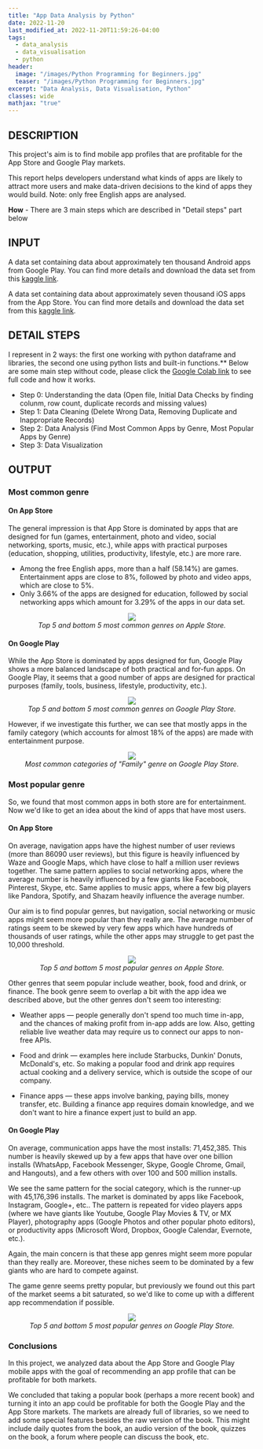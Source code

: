 ```yaml
---
title: "App Data Analysis by Python"
date: 2022-11-20
last_modified_at: 2022-11-20T11:59:26-04:00
tags: 
  - data_analysis
  - data_visualisation
  - python
header:
  image: "/images/Python Programming for Beginners.jpg"
  teaser: "/images/Python Programming for Beginners.jpg"
excerpt: "Data Analysis, Data Visualisation, Python"
classes: wide
mathjax: "true"
---
```

## DESCRIPTION
This project's aim is to find mobile app profiles that are profitable for the App Store and Google Play markets. 

This report helps developers understand what kinds of apps are likely to attract more users and make data-driven decisions to the kind of apps they would build. Note: only free English apps are analysed.

**How** - There are 3 main steps which are described in "Detail steps" part below

## INPUT
A data set containing data about approximately ten thousand Android apps from Google Play. You can find more details and download the data set from this [kaggle link](https://www.kaggle.com/datasets/lava18/google-play-store-apps).

A data set containing data about approximately seven thousand iOS apps from the App Store. You can find more details and download the data set from this [kaggle link](https://www.kaggle.com/datasets/ramamet4/app-store-apple-data-set-10k-apps).

## DETAIL STEPS
I represent in 2 ways: the first one working with python dataframe and libraries, the second one using python lists and built-in functions.**
Below are some main step without code, please click the [Google Colab link](https://colab.research.google.com/drive/1D5Cs3UDQY50va7-FgEzkN8pYuaPtCkO4?usp=sharing) to see full code and how it works. 
- Step 0: Understanding the data (Open file, Initial Data Checks by finding colunm, row count, duplicate records and missing values)
- Step 1: Data Cleaning (Delete Wrong Data, Removing Duplicate and Inappropriate Records)
- Step 2: Data Analysis (Find Most Common Apps by Genre, Most Popular Apps by Genre)
- Step 3: Data Visualization

## OUTPUT
### Most common genre
#### On App Store
The general impression is that App Store is dominated by apps that are designed for fun (games, entertainment, photo and video, social networking, sports, music, etc.), while apps with practical purposes (education, shopping, utilities, productivity, lifestyle, etc.) are more rare. 
- Among the free English apps, more than a half (58.14%) are games. Entertainment apps are close to 8%, followed by photo and video apps, which are close to 5%.
- Only 3.66% of the apps are designed for education, followed by social networking apps which amount for 3.29% of the apps in our data set. 

<p align="center">
    <img src="https://drive.google.com/uc?export=view&id=156VtRfpw913jcXhmNRrc00OK6gfBHwMu">
    <br>
    <em>Top 5 and bottom 5 most common genres on Apple Store.</em>
</p>

#### On Google Play
While the App Store is dominated by apps designed for fun, Google Play shows a more balanced landscape of both practical and for-fun apps. On Google Play, it seems that a good number of apps are designed for practical purposes (family, tools, business, lifestyle, productivity, etc.).

<p align="center">
    <img src="https://drive.google.com/uc?export=view&id=1-3PgrEbdGN3hQk49YVMRFDUBfLtgjA6W">
    <br>
    <em>Top 5 and bottom 5 most common genres on Google Play Store.</em>
</p>

However, if we investigate this further, we can see that mostly apps in the family category (which accounts for almost 18% of the apps) are made with entertainment  purpose.

<p align="center">
    <img src="https://drive.google.com/uc?export=view&id=1HyS0GysD54p6OUAEzYcJJ9qs9Z0OvIBl">
    <br>
    <em>Most common categories of "Family" genre on Google Play Store.</em>
</p>

### Most popular genre
So, we found that most common apps in both store are for entertainment. Now we'd like to get an idea about the kind of apps that have most users. 

#### On App Store
On average, navigation apps have the highest number of user reviews (more than 86090 user reviews), but this figure is heavily influenced by Waze and Google Maps, which have close to half a million user reviews together. The same pattern applies to social networking apps, where the average number is heavily influenced by a few giants like Facebook, Pinterest, Skype, etc. Same applies to music apps, where a few big players like Pandora, Spotify, and Shazam heavily influence the average number.

Our aim is to find popular genres, but navigation, social networking or music apps might seem more popular than they really are. The average number of ratings seem to be skewed by very few apps which have hundreds of thousands of user ratings, while the other apps may struggle to get past the 10,000 threshold. 

<p align="center">
    <img src="https://drive.google.com/uc?export=view&id=1-23rgpJK2dnVFBDxk4uliOq0wKXpRqFr">
    <br>
    <em>Top 5 and bottom 5 most popular genres on Apple Store.</em>
</p>

Other genres that seem popular include weather, book, food and drink, or finance. The book genre seem to overlap a bit with the app idea we described above, but the other genres don't seem too interesting:

- Weather apps — people generally don't spend too much time in-app, and the chances of making profit from in-app adds are low. Also, getting reliable live weather data may require us to connect our apps to non-free APIs.

- Food and drink — examples here include Starbucks, Dunkin' Donuts, McDonald's, etc. So making a popular food and drink app requires actual cooking and a delivery service, which is outside the scope of our company.

- Finance apps — these apps involve banking, paying bills, money transfer, etc. Building a finance app requires domain knowledge, and we don't want to hire a finance expert just to build an app.

#### On Google Play
On average, communication apps have the most installs: 71,452,385. This number is heavily skewed up by a few apps that have over one billion installs (WhatsApp, Facebook Messenger, Skype, Google Chrome, Gmail, and Hangouts), and a few others with over 100 and 500 million installs.

We see the same pattern for the social category, which is the runner-up with 45,176,396 installs. The market is dominated by apps like Facebook, Instagram, Google+, etc.. The pattern is repeated for video players apps (where we have giants like Youtube, Google Play Movies & TV, or MX Player), photography apps (Google Photos and other popular photo editors), or productivity apps (Microsoft Word, Dropbox, Google Calendar, Evernote, etc.).

Again, the main concern is that these app genres might seem more popular than they really are. Moreover, these niches seem to be dominated by a few giants who are hard to compete against.

The game genre seems pretty popular, but previously we found out this part of the market seems a bit saturated, so we'd like to come up with a different app recommendation if possible.

<p align="center">
    <img src="https://drive.google.com/uc?export=view&id=1-2jaIzPC5Y4eRJ5x13hFUmyTBI8_tyaW">
    <br>
    <em>Top 5 and bottom 5 most popular genres on Google Play Store.</em>
</p>

### Conclusions
In this project, we analyzed data about the App Store and Google Play mobile apps with the goal of recommending an app profile that can be profitable for both markets.

We concluded that taking a popular book (perhaps a more recent book) and turning it into an app could be profitable for both the Google Play and the App Store markets. The markets are already full of libraries, so we need to add some special features besides the raw version of the book. This might include daily quotes from the book, an audio version of the book, quizzes on the book, a forum where people can discuss the book, etc.

